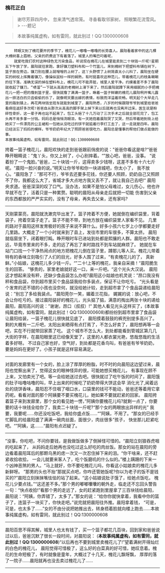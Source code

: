 
### 槐花正白
>谢尽芳菲四月中， 
>忽来清气透帘笼。 
>寻香看取邻家树， 
>照眼繁花流雪风。
    > ---题记
    
 >本故事纯属虚构，如有雷同，就此别过！QQ:1300000608 
 --------
        转眼又到了槐花要开的季节了，槐花儿一嘟噜一嘟噜的长势喜人。晨阳看着家中的这几棵大槐树喜上眉梢，父亲的药费这下有着落了。城里人的嘴巴叼着呢，
        就爱吃我们农村这种绿色无污染食品，听说现在槐花儿在城里能卖到二十块钱一斤呢!星期五下午放了学，晨阳就往家跑，拿好镰刀塑料布和一个竹篮儿，来到槐树下把塑料布铺在树下，篮子放在旁边，镰刀別在腰上就噌噌的上树了，这丫头野惯了上树简直太小儿科了，晨阳坐在硬实的树杈上挥舞着镰刀，像操纵鼠标一样的娴熟，有时挺喜欢这种范儿，带着槐花儿的枝条唰唰的往下落，准确无误的掉在塑料布上，槐花儿可不能弄脏，城里人爱干净。约摸着差不多了晨阳就收起了镰刀，“哧溜”一下就从高高的老槐树上滑下来了。然后晨阳就蹲下来用细腻的小手把槐花儿一把一把的撸到篮子里，很快就撸了满满一篮子，瞅着一篮子鲜嫩的槐花儿晨阳咧开嘴儿露出一排洁白的贝齿偷偷的乐了，就像明天要出嫁的表情，标致而洋溢着欢畅。明天起个大早走几里的路到镇上，再花两块钱坐班车就能到城里了，晨阳熟悉，八岁的时候跟随爷爷到城里给爸爸看病往返好多次呢!爸爸自从那次从高高的脚手架上掉下来以后就再也没离开过床，医生说是粉碎性骨折，这一辈子再也站不起来了。包工头赔了十几万动了三次手术之后就全部花完了，包工头再不肯多拿一分钱。妈妈总是悄悄流眼泪，有一天她抱着晨阳哭了又哭，然后带着她到街上给她买了一件漂亮的公主裙和一包她从没吃过的饼干就掂着行李打工去了，这一走就是四年。晨阳已经淡忘了妈妈的模样。爷爷奶奶年纪大了照顾爸爸很吃力，晨阳总是懂事的帮他们做点能做的事。
    本故事纯属虚构，如有雷同，就此别过！QQ:1300000608 
 挎着一篮子槐花儿，晨阳欢快的走到爸爸跟前俏皮的说："爸爸你看这是啥?“爸爸睁开眼睛说：”鬼丫头，你又上树了，小心别摔着。“”放心吧，爸爸，没事。
“说着扮了一个鬼脸。”爸爸，二十块钱一斤，这得卖多少钱呀，这差不多有十六七斤呢。“晨阳一脸兴奋的说。”明天让你爷爷和你一块进城吧，你太小了，
我不放心。“晨阳急了：”那可不行，爷爷去还要多花钱，你还要人照顾，奶奶自己又照顾不了你，我都这么大了，省城才多大点地方我又丢不了，就让我自己去吧!“
晨阳央求道。爸爸深深的叹了口气。没办法，如果不是怕父母难过，女儿伤心，他也许早就不在了，活着只是一种累赘。聪明的晨阳从母亲走后就把一切能
伤害到父亲的东西都放的严严实实的，没有了母亲，再失去父亲，还有家吗?

-----

 天刚蒙蒙亮，晨阳就洗漱完毕出发了。篮子挎着不方便，她就倒在编织袋里，背着袋子，挎着空篮子走了。篮子不能不带，到地方放在编织袋里人家看不见。
 几里的路对于晨阳这样发育极好的孩子来说不算什么。好多小孩六七岁上小学都要走好几里路。大概走了一个小时就来到了县上，发往市里的车很多，不算太挤。
 晨阳就临窗坐下，闭着眼打盹。睁开眼时车已进站到处都是熙攘的人群。晨阳也不敢走远，毕竟市里来的不多，走的远了再忘了来时路找不到车站就麻烦了。
 她就在车站门口找一个干净热闹点的地方把槐花儿倒在篮子里，蹲那儿等人买。槐花儿带着特有的香味立刻吸引了人们的目光，好多人围了过来，“有卖槐花儿的了，
 真新鲜。”小姑娘，这槐花儿多少钱一斤。“”二十!上等的槐花，我亲自采摘！“晨阳脆生生的回答。
 ”够贵的，家里老娘就好这一口，来一斤吧。“这个光头大汉说。
 晨阳这才想起来没有秤，还缺少食品袋怎么办呢?晨阳这小姑娘也机灵说：”昂口我没有秤和食品袋，你到超市里买个食品袋我给你多装点，保证不让你吃亏。
 “光头看是个发育的还不错的小孩也没奈何，就没给她计较，走到超市拿了个食品袋递给晨阳说：”别忘了多给我装点。“晨阳莞尔一笑，媚着兰花指，
 娓娓的说：放心吧，不会让你吃亏的。接过晨阳装好的槐花儿，光头掂了掂，满意的掏出两张十块的递给晨阳，晨阳高兴的说：”谢谢，昂口（叔叔）!“
 其他人看见光头这样买了，(本故事纯属虚构，如有雷同，就此别过！QQ:1300000608)都纷纷到超市里拿了食品袋让晨阳给装，一篮子槐花儿很快就见底了，
 晨阳摸着鼓鼓的裤兜别提多高兴了。剩的大概有一二斤吧，太阳出来晒得有点打焉了，不怎么好卖了，晨阳想再等一会吧，实在不行就带回家蒸了吃。
 这个城市不怎么大，到处都能看到管城区第几几大街的字样，在晨阳眼里这已经像天堂了，这里的人都衣裳光艳，悠哉悠哉的生活着多好呀。
 不过自己家也好，空气好，到处都是花香鸟叫，有爸爸有爷爷奶奶，要是妈妈在更好了。小孩子就是这样容易满足。
 
 ------

对面的发廊里有一个女的，脸上涂了厚厚的粉脂，时不时的向晨阳这边望过来，晨阳也觉察出来了，觉得这女的眼神怪异的很，可能她想买槐花儿，
有事现在顾不上来，又怕卖光了吧。等一会给她送过去吧。很快就过了吃午饭的时间了，晨阳饿的肚子咕噜咕噜的叫，早上出来的时候吃了奶奶带得大饼这会早
消化光了,闻着远处的烧饼香味，晨阳忍不住咽了咽口水，口袋里的钱可不能动，爸爸还等着用它拿药呢。看看对面的那个阿姨要不要买槐花儿，她如果不要就赶紧的回家。
晨阳挎着篮子来到发廊里，那个女的看见她一愣，”阿姨你要槐花儿吗?就剩一点了，你要要的话十块钱全给你了，我卖二十块钱一斤呢?“那个女的两眼放出异样的光”
我要，我要呢......你还没吃饭吧，我给你盛点饭......“”阿姨，不用了。“那女的已经手忙脚乱的给晨阳盛了满满一碗肉丝面，面很少，肉丝很多”孩子，
快坐那儿赶紧吃吧。“”阿姨，这.......“晨阳有点迟疑了。

-----

”没事，你吃吧，不问你要钱，是我做饭做多了倒掉怪可惜的。“晨阳立刻狼吞虎咽的吃起来了，
从妈妈走后她再也没吃过这么好吃的肉丝饭。那女的站在晨阳的旁边看着晨阳耳后的那颗乌黑的痣一次又一次忍住掉下来的泪。“你干啥来，还不赶紧收拾收拾，
一会儿就要来客人了，吃个饭磨叽的什么似的。”楼上蹒跚的下来一个凶神恶煞的男人。“马上就好，你不要吃槐花儿吗，你看这小姑娘卖的槐花儿多新鲜呀。
”那男的头也不抬“那就买点吧，你咋还管她饭呢?你以为老子的饭不是钱买的?”晨阳立刻抹抹嘴怯怯的站了起来。“这小姑娘说肚子饿了，给她点饭吃，
槐花儿少要点钱。”“这还差不多。”那个男的嘟嘟囔囔的朝外走，临走还不忘回头警告一句：“快点收拾!”看那个男的走远了，女的赶紧跑到里屋拿了三百块钱给晨阳，
晨阳说：“阿姨，你弄错了，太多了。”那女的说：“给你你就快拿着，我看中你的篮子了，连篮子一块买了，你快走吧。”说完就把晨阳往外推。晨阳拿着钱，
“可是，可是，也太多了......”女的不由分说把她推出去，转身捂着脸就向楼上跑去......本故事纯属虚构，如有雷同，就此别过！QQ:1300000608

---------


 晨阳百思不得其解，城里人也太有钱了，买一个篮子都花几百块，回到家和爸爸说过以后，爸爸沉默了很长一段时间，对晨阳说：
(**本故事纯属虚构，如有雷同，就此别过！QQ:1300000608**)“以后再也不要到城里卖槐花儿了!”望着满树开得灿烂的白色的槐花儿，
晨阳觉得可惜极了，这么好的白菜真的好可惜，她叹息着。槐花的生命短极了，有时就像是童年，大概过了十几天，槐花儿飘呀飘，
厚厚的落了一院子......晨阳就再也没去卖过槐花儿了......


---------



